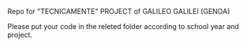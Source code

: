 Repo for "TECNICAMENTE" PROJECT of GALILEO GALILEI (GENOA) 

Please put your code in the releted folder according to school year and project. 
